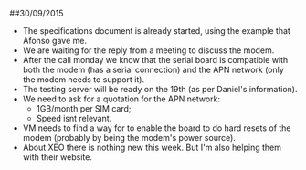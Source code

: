 ##30/09/2015

* The specifications document is already started, using the example that Afonso gave me.
* We are waiting for the reply from a meeting to discuss the modem.
* After the call monday we know that the serial board is compatible with both the modem (has a serial connection) and the APN network (only the modem needs to support it).
* The testing server will be ready on the 19th (as per Daniel's information).
*  We need to ask for a quotation for the APN network:
	*  1GB/month per SIM card;
	*  Speed isnt relevant.
* VM needs to find a way for to enable the board to do hard resets of the modem (probably by being the modem's power source).
* About XEO there is nothing new this week. But I'm also helping them with their website.



